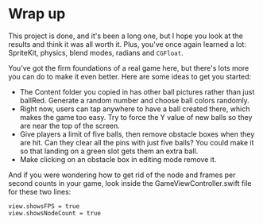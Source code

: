 # Wrap up

This project is done, and it's been a long one, but I hope you look at the results and think it was all worth it. Plus, you've once again learned a lot: SpriteKit, physics, blend modes, radians and `CGFloat`.

You’ve got the firm foundations of a real game here, but there's lots more you can do to make it even better. Here are some ideas to get you started:

- The Content folder you copied in has other ball pictures rather than just ballRed. Generate a random number and choose ball colors randomly.
- Right now, users can tap anywhere to have a ball created there, which makes the game too easy. Try to force the Y value of new balls so they are near the top of the screen.
- Give players a limit of five balls, then remove obstacle boxes when they are hit. Can they clear all the pins with just five balls? You could make it so that landing on a green slot gets them an extra ball.
- Make clicking on an obstacle box in editing mode remove it.

And if you were wondering how to get rid of the node and frames per second counts in your game, look inside the GameViewController.swift file for these two lines:

    view.showsFPS = true
    view.showsNodeCount = true

